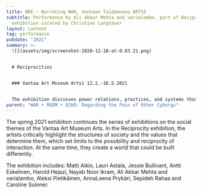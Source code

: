 ```yaml
---
title: WRE ~ Narrating WAR, Vantaan Taidemuseo ARTSI
subtitle: Performance by Ali Akbar Mehta and varialambo, part of Reciprocities
  exhibition curated by Christine Langnauer
layout: content
tag: performance
pubdate: "2021"
summary: >-
  ![](assets/img/screenshot-2020-12-18-at-0.03.21.png)


  # Reciprocities


  ### Vantaa Art Museum Artsi 12.2.-16.5.2021


  The exhibition discusses power relations, practices, and systems that define groups of people or individuals according to how well they fit into the norms in power. Who are we dependent on? Who has the power to decide the things that affect us and how do those decisions affect our lives? What is the norm? The exhibition is based on the current period of exception, which has raised these issues even more strongly.
parent: "WAR • ROOM • ECHO: Regarding the Pain of Other Cyborgs"
---
```

The spring 2021 exhibition continues the series of exhibitions on the social themes of the Vantaa Art Museum Arts. In the Reciprocity exhibition, the artists critically highlight the structures of society and the values ​​that determine them, which set limits to the possibility and reciprocity of interaction. At the same time, they create a world that could be built differently.

The exhibition includes: Matti Aikio, Lauri Astala, Jessie Bullivant, Antti Eskelinen, Harold Hejazi, Nayab Noor Ikram, Ali Akbar Mehta and varialambo, Aleksi Pietikäinen, AnnaLeena Prykäri, Sepideh Rahaa and Caroline Suinner.